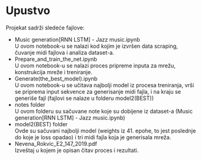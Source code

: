 # Upustvo



Projekat sadrži sledeće fajlove:

- Music generation[RNN LSTM] - Jazz music.ipynb 
<br>U ovom notebook-u se nalazi kod kojim je izvršen data scraping, čuvanje midi fajlova i analiza dataset-a.</br>
- Prepare_and_train_the_net.ipynb 
<br>U ovom notebook-u se nalazi proces pripreme inputa za mrežu, konstrukcija mreže i treniranje.</br>
- Generate(the_best_model).ipynb
<br>U ovom notebook-u se učitava najbolji model iz procesa treniranja, vrši se priprema input sekvence za generisanje midi fajla, i na kraju se generiše fajl (fajlovi se nalaze u folderu model2(BEST))</br>
- notes folder
<br> U ovom folderu su sačuvane note koje su dobijene iz dataset-a (Music generation[RNN LSTM] - Jazz music.ipynb)
- model2(BEST) folder
<br> Ovde su sačuvani najbolji model (weights iz 41. epohe, to jest poslednje do koje je loss opadao) i tri midi fajla koja je generisala mreža.</br>
- Nevena_Rokvic_E2_147_2019.pdf
<br>Izveštaj u kojem je opisan čitav proces i rezultati.</br>
